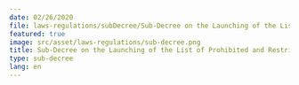 ```yaml
---
date: 02/26/2020
file: laws-regulations/subDecree/Sub-Decree on the Launching of the List of Prohibited and Restricted Goods.pdf
featured: true
image: src/asset/laws-regulations/sub-decree.png
title: Sub-Decree on the Launching of the List of Prohibited and Restricted Goods
type: sub-decree
lang: en
---
```

